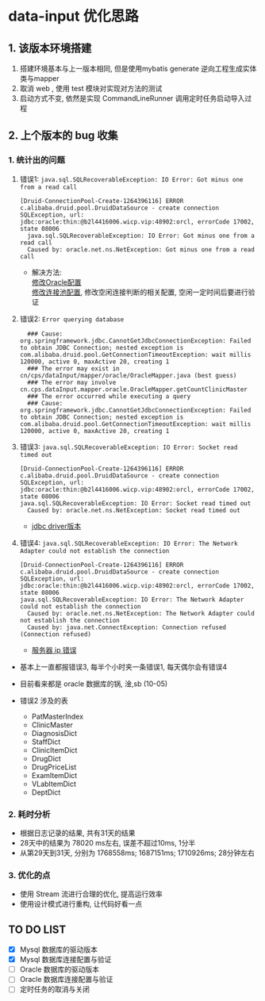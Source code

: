 # data-input 优化思路

## 1. 该版本环境搭建
1. 搭建环境基本与上一版本相同, 但是使用mybatis generate 逆向工程生成实体类与mapper
2. 取消 web , 使用 test 模块对实现对方法的测试
3. 启动方式不变, 依然是实现 CommandLineRunner 调用定时任务启动导入过程

## 2. 上个版本的 bug 收集

### 1. 统计出的问题

1. 错误1: `java.sql.SQLRecoverableException: IO Error: Got minus one from a read call`    

      ```text
      [Druid-ConnectionPool-Create-1264396116] ERROR c.alibaba.druid.pool.DruidDataSource - create connection SQLException, url: jdbc:oracle:thin:@b2l4416006.wicp.vip:48902:orcl, errorCode 17002, state 08006
        java.sql.SQLRecoverableException: IO Error: Got minus one from a read call
        Caused by: oracle.net.ns.NetException: Got minus one from a read call
      ```
   
   - 解决方法:  
     [修改Oracle配置](https://blog.csdn.net/mfanoffice2012/article/details/78475535)  
     [修改连接池配置](https://www.cnblogs.com/softidea/p/4004076.html), 修改空闲连接判断的相关配置, 空闲一定时间后要进行验证  

2. 错误2: `Error querying database`  

      ```text
        ### Cause: org.springframework.jdbc.CannotGetJdbcConnectionException: Failed to obtain JDBC Connection; nested exception is com.alibaba.druid.pool.GetConnectionTimeoutException: wait millis 120000, active 0, maxActive 20, creating 1
        ### The error may exist in cn/cps/dataInput/mapper/oracle/OracleMapper.java (best guess)
        ### The error may involve cn.cps.dataInput.mapper.oracle.OracleMapper.getCountClinicMaster
        ### The error occurred while executing a query
        ### Cause: org.springframework.jdbc.CannotGetJdbcConnectionException: Failed to obtain JDBC Connection; nested exception is com.alibaba.druid.pool.GetConnectionTimeoutException: wait millis 120000, active 0, maxActive 20, creating 1
      ```

3. 错误3: `java.sql.SQLRecoverableException: IO Error: Socket read timed out`

      ```text
      [Druid-ConnectionPool-Create-1264396116] ERROR c.alibaba.druid.pool.DruidDataSource - create connection SQLException, url: jdbc:oracle:thin:@b2l4416006.wicp.vip:48902:orcl, errorCode 17002, state 08006
      java.sql.SQLRecoverableException: IO Error: Socket read timed out
        Caused by: oracle.net.ns.NetException: Socket read timed out
      ```
   
   - [jdbc driver版本](http://blog.itpub.net/29863023/viewspace-2700771/)

4. 错误4: `java.sql.SQLRecoverableException: IO Error: The Network Adapter could not establish the connection`

      ```text
      [Druid-ConnectionPool-Create-1264396116] ERROR c.alibaba.druid.pool.DruidDataSource - create connection SQLException, url: jdbc:oracle:thin:@b2l4416006.wicp.vip:48902:orcl, errorCode 17002, state 08006
      java.sql.SQLRecoverableException: IO Error: The Network Adapter could not establish the connection
        Caused by: oracle.net.ns.NetException: The Network Adapter could not establish the connection
        Caused by: java.net.ConnectException: Connection refused (Connection refused)
      ```
    - [服务器 ip 错误](https://www.cnblogs.com/fx-blog/p/7325299.html) 

- 基本上一直都报错误3, 每半个小时夹一条错误1, 每天偶尔会有错误4
- 目前看来都是 oracle 数据库的锅, 淦,sb (10-05)

- 错误2 涉及的表
    - PatMasterIndex
    - ClinicMaster
    - DiagnosisDict
    - StaffDict
    - ClinicItemDict
    - DrugDict
    - DrugPriceList
    - ExamItemDict
    - VLabItemDict
    - DeptDict

### 2. 耗时分析

- 根据日志记录的结果, 共有31天的结果
- 28天中的结果为 78020 ms左右, 误差不超过10ms, 1分半
- 从第29天到31天, 分别为 1768558ms; 1687151ms; 1710926ms; 28分钟左右

### 3. 优化的点

- 使用 Stream 流进行合理的优化, 提高运行效率
- 使用设计模式进行重构, 让代码好看一点

## TO DO LIST

- [x] Mysql 数据库的驱动版本  
- [x] Mysql 数据库连接配置与验证  
- [ ] Oracle 数据库的驱动版本  
- [ ] Oracle 数据库连接配置与验证  
- [ ] 定时任务的取消与关闭  
